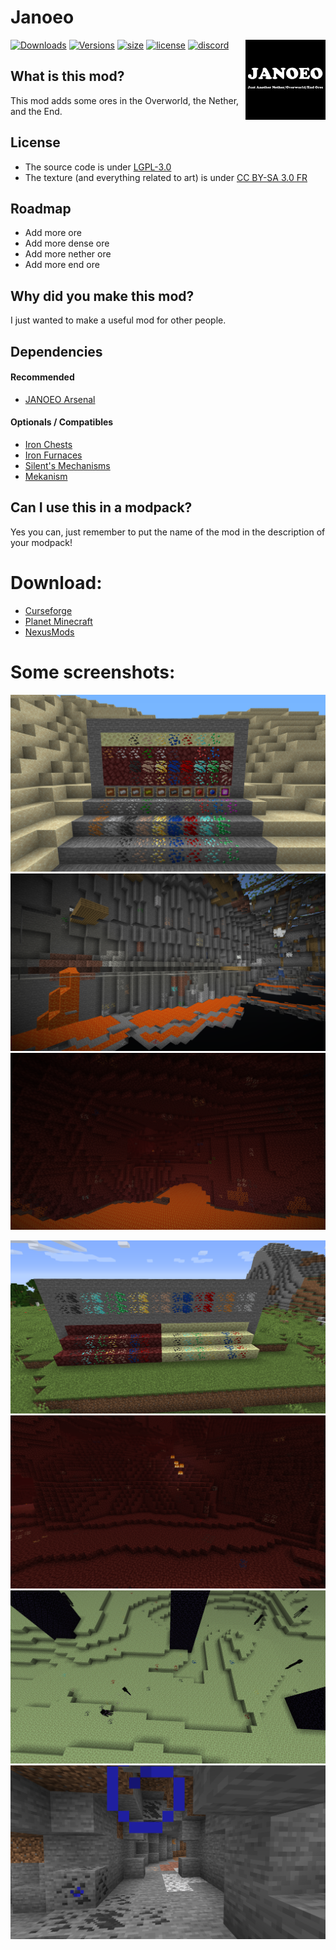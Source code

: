 # Janoeo

<img src="https://raw.githubusercontent.com/AlasDiablo/JANOEO/1.15/textures/desc/logo.png" alt="AkumaCodeBlack" align=right width=128px />

[![Downloads](http://cf.way2muchnoise.eu/full_janoeo_downloads.svg)](https://www.curseforge.com/minecraft/mc-mods/janoeo)
[![Versions](http://cf.way2muchnoise.eu/versions/janoeo.svg)](https://www.curseforge.com/minecraft/mc-mods/janoeo/files)
[![size](https://img.shields.io/github/repo-size/AlasDiablo/JANOEO)](https://github.com/AlasDiablo/JANOEO)
[![license](https://img.shields.io/github/license/AlasDiablo/JANOEO)](https://github.com/AlasDiablo/JANOEO/blob/master/LICENSE)
[![discord](https://img.shields.io/discord/630863620842061877)](https://discord.gg/KkzqnzA)

## What is this mod?

This mod adds some ores in the Overworld, the Nether, and the End.

## License

- The source code is under [LGPL-3.0](https://www.gnu.org/licenses/lgpl-3.0.en.html)
- The texture (and everything related to art) is under [CC BY-SA 3.0 FR](https://creativecommons.org/licenses/by-sa/3.0/fr/deed.en)

## Roadmap

- Add more ore
- Add more dense ore
- Add more nether ore
- Add more end ore

## Why did you make this mod?

I just wanted to make a useful mod for other people.

## Dependencies

#### Recommended
+ [JANOEO Arsenal](https://www.curseforge.com/minecraft/mc-mods/janoeo-arsenal)
#### Optionals / Compatibles
+ [Iron Chests](https://www.curseforge.com/minecraft/mc-mods/iron-chests)
+ [Iron Furnaces](https://www.curseforge.com/minecraft/mc-mods/iron-furnaces)
+ [Silent's Mechanisms](https://www.curseforge.com/minecraft/mc-mods/silents-mechanisms)
+ [Mekanism](https://www.curseforge.com/minecraft/mc-mods/mekanism)

## Can I use this in a modpack?

Yes you can, just remember to put the name of the mod in the description of your modpack!

# Download:

- [Curseforge](https://www.curseforge.com/minecraft/mc-mods/janoeo)
- [Planet Minecraft](https://www.planetminecraft.com/mod/janoeo-just-another-nether-overworld-end-ores/)
- [NexusMods](https://www.nexusmods.com/minecraft/mods/121/)

# Some screenshots:
![img1](https://raw.githubusercontent.com/AlasDiablo/JANOEO/1.15/textures/desc/2020-05-01_20.31.59.png)
![img2](https://raw.githubusercontent.com/AlasDiablo/JANOEO/1.15/textures/desc/2020-05-01_20.33.00.png)
![img3](https://raw.githubusercontent.com/AlasDiablo/JANOEO/1.15/textures/desc/2020-05-01_20.34.28.png)


![img1-old](https://raw.githubusercontent.com/AlasDiablo/JANOEO/master/textures/desc/2019-08-29_10.11.02.png)
![img2-old](https://raw.githubusercontent.com/AlasDiablo/JANOEO/master/textures/desc/2019-08-22_15.30.17.png)
![img3-old](https://raw.githubusercontent.com/AlasDiablo/JANOEO/master/textures/desc/2019-08-29_10.17.12.png)
![img4-old](https://raw.githubusercontent.com/AlasDiablo/JANOEO/master/textures/desc/2019-08-29_10.13.38.png)

